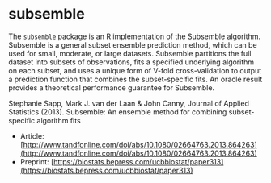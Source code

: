 # subsemble

The `subsemble` package is an R implementation of the Subsemble algorithm. Subsemble is a general subset ensemble prediction method, which can be used for small, moderate, or large datasets. Subsemble partitions the full dataset into subsets of observations, fits a specified underlying algorithm on each subset, and uses a unique form of V-fold cross-validation to output a prediction function that combines the subset-specific fits. An oracle result provides a theoretical performance guarantee for Subsemble.

Stephanie Sapp, Mark J. van der Laan & John Canny, Journal of Applied Statistics (2013). Subsemble: An ensemble method for combining subset-specific algorithm fits

- Article: [http://www.tandfonline.com/doi/abs/10.1080/02664763.2013.864263](http://www.tandfonline.com/doi/abs/10.1080/02664763.2013.864263)
- Preprint: [https://biostats.bepress.com/ucbbiostat/paper313](https://biostats.bepress.com/ucbbiostat/paper313)

